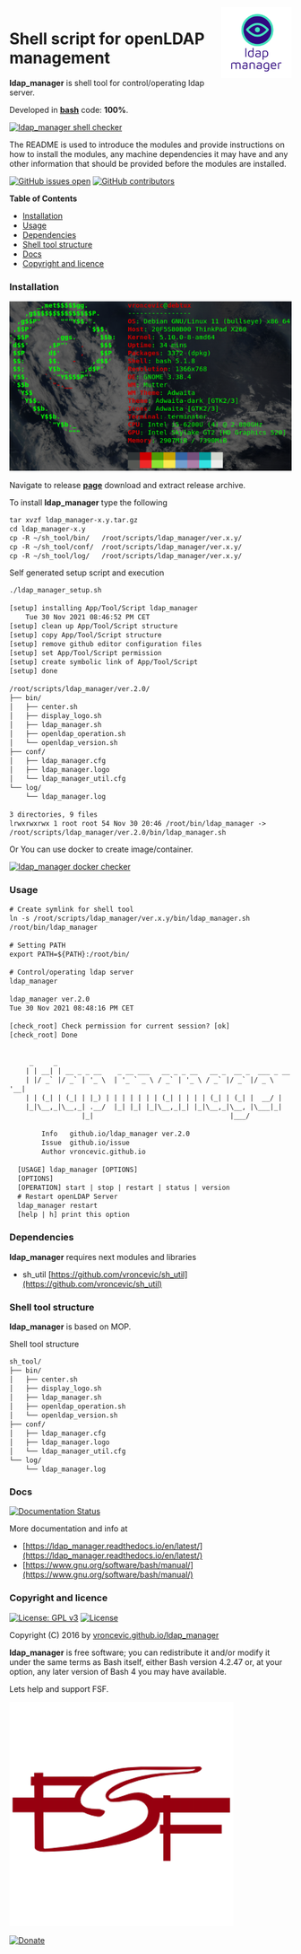 <img align="right" src="https://raw.githubusercontent.com/vroncevic/ldap_manager/dev/docs/ldap_manager_logo.png" width="25%">

# Shell script for openLDAP management

**ldap_manager** is shell tool for control/operating ldap server.

Developed in **[bash](https://en.wikipedia.org/wiki/Bash_(Unix_shell))** code: **100%**.

[![ldap_manager shell checker](https://github.com/vroncevic/ldap_manager/workflows/ldap_manager%20shell%20checker/badge.svg)](https://github.com/vroncevic/ldap_manager/actions?query=workflow%3A%22ldap_manager+shell+checker%22)

The README is used to introduce the modules and provide instructions on
how to install the modules, any machine dependencies it may have and any
other information that should be provided before the modules are installed.

[![GitHub issues open](https://img.shields.io/github/issues/vroncevic/ldap_manager.svg)](https://github.com/vroncevic/ldap_manager/issues) [![GitHub contributors](https://img.shields.io/github/contributors/vroncevic/ldap_manager.svg)](https://github.com/vroncevic/ldap_manager/graphs/contributors)

<!-- START doctoc generated TOC please keep comment here to allow auto update -->
<!-- DON'T EDIT THIS SECTION, INSTEAD RE-RUN doctoc TO UPDATE -->
**Table of Contents**

- [Installation](#installation)
- [Usage](#usage)
- [Dependencies](#dependencies)
- [Shell tool structure](#shell-tool-structure)
- [Docs](#docs)
- [Copyright and licence](#copyright-and-licence)

<!-- END doctoc generated TOC please keep comment here to allow auto update -->

### Installation

![Debian Linux OS](https://raw.githubusercontent.com/vroncevic/ldap_manager/dev/docs/debtux.png)

Navigate to release **[page](https://github.com/vroncevic/ldap_manager/releases)** download and extract release archive.

To install **ldap_manager** type the following

```
tar xvzf ldap_manager-x.y.tar.gz
cd ldap_manager-x.y
cp -R ~/sh_tool/bin/   /root/scripts/ldap_manager/ver.x.y/
cp -R ~/sh_tool/conf/  /root/scripts/ldap_manager/ver.x.y/
cp -R ~/sh_tool/log/   /root/scripts/ldap_manager/ver.x.y/
```

Self generated setup script and execution
```
./ldap_manager_setup.sh

[setup] installing App/Tool/Script ldap_manager
	Tue 30 Nov 2021 08:46:52 PM CET
[setup] clean up App/Tool/Script structure
[setup] copy App/Tool/Script structure
[setup] remove github editor configuration files
[setup] set App/Tool/Script permission
[setup] create symbolic link of App/Tool/Script
[setup] done

/root/scripts/ldap_manager/ver.2.0/
├── bin/
│   ├── center.sh
│   ├── display_logo.sh
│   ├── ldap_manager.sh
│   ├── openldap_operation.sh
│   └── openldap_version.sh
├── conf/
│   ├── ldap_manager.cfg
│   ├── ldap_manager.logo
│   └── ldap_manager_util.cfg
└── log/
    └── ldap_manager.log

3 directories, 9 files
lrwxrwxrwx 1 root root 54 Nov 30 20:46 /root/bin/ldap_manager -> /root/scripts/ldap_manager/ver.2.0/bin/ldap_manager.sh
```

Or You can use docker to create image/container.

[![ldap_manager docker checker](https://github.com/vroncevic/ldap_manager/workflows/ldap_manager%20docker%20checker/badge.svg)](https://github.com/vroncevic/ldap_manager/actions?query=workflow%3A%22ldap_manager+docker+checker%22)

### Usage

```
# Create symlink for shell tool
ln -s /root/scripts/ldap_manager/ver.x.y/bin/ldap_manager.sh /root/bin/ldap_manager

# Setting PATH
export PATH=${PATH}:/root/bin/

# Control/operating ldap server
ldap_manager

ldap_manager ver.2.0
Tue 30 Nov 2021 08:48:16 PM CET

[check_root] Check permission for current session? [ok]
[check_root] Done

	                                                                   
	 _     _                                                           
	| | __| | __ _ _ __    _ __ ___   __ _ _ __   __ _  __ _  ___ _ __ 
	| |/ _` |/ _` | '_ \  | '_ ` _ \ / _` | '_ \ / _` |/ _` |/ _ \ '__|
	| | (_| | (_| | |_) | | | | | | | (_| | | | | (_| | (_| |  __/ |   
	|_|\__,_|\__,_| .__/  |_| |_| |_|\__,_|_| |_|\__,_|\__, |\___|_|   
	              |_|                                  |___/           
	                                                                   
		Info   github.io/ldap_manager ver.2.0 
		Issue  github.io/issue
		Author vroncevic.github.io

  [USAGE] ldap_manager [OPTIONS]
  [OPTIONS]
  [OPERATION] start | stop | restart | status | version
  # Restart openLDAP Server
  ldap_manager restart
  [help | h] print this option
```

### Dependencies

**ldap_manager** requires next modules and libraries
* sh_util [https://github.com/vroncevic/sh_util](https://github.com/vroncevic/sh_util)

### Shell tool structure

**ldap_manager** is based on MOP.

Shell tool structure
```
sh_tool/
├── bin/
│   ├── center.sh
│   ├── display_logo.sh
│   ├── ldap_manager.sh
│   ├── openldap_operation.sh
│   └── openldap_version.sh
├── conf/
│   ├── ldap_manager.cfg
│   ├── ldap_manager.logo
│   └── ldap_manager_util.cfg
└── log/
    └── ldap_manager.log
```

### Docs

[![Documentation Status](https://readthedocs.org/projects/ldap_manager/badge/?version=latest)](https://ldap_manager.readthedocs.io/projects/ldap_manager/en/latest/?badge=latest)

More documentation and info at
* [https://ldap_manager.readthedocs.io/en/latest/](https://ldap_manager.readthedocs.io/en/latest/)
* [https://www.gnu.org/software/bash/manual/](https://www.gnu.org/software/bash/manual/)

### Copyright and licence

[![License: GPL v3](https://img.shields.io/badge/License-GPLv3-blue.svg)](https://www.gnu.org/licenses/gpl-3.0) [![License](https://img.shields.io/badge/License-Apache%202.0-blue.svg)](https://opensource.org/licenses/Apache-2.0)

Copyright (C) 2016 by [vroncevic.github.io/ldap_manager](https://vroncevic.github.io/ldap_manager)

**ldap_manager** is free software; you can redistribute it and/or modify
it under the same terms as Bash itself, either Bash version 4.2.47 or,
at your option, any later version of Bash 4 you may have available.

Lets help and support FSF.

[![Free Software Foundation](https://raw.githubusercontent.com/vroncevic/ldap_manager/dev/docs/fsf-logo_1.png)](https://my.fsf.org/)

[![Donate](https://www.paypalobjects.com/en_US/i/btn/btn_donateCC_LG.gif)](https://my.fsf.org/donate/)
